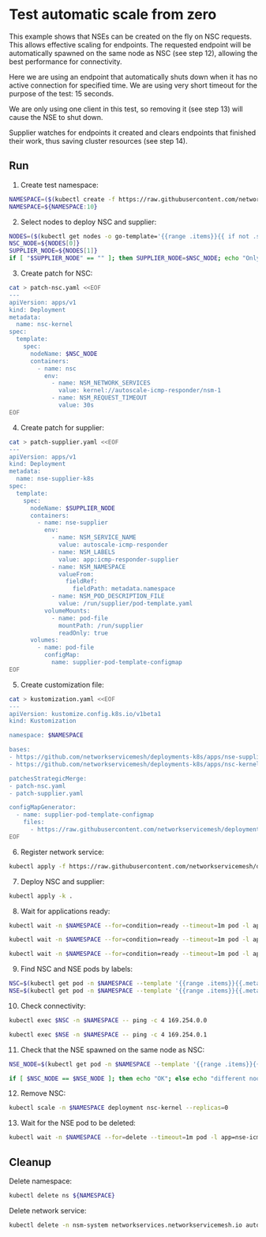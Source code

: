 # Test automatic scale from zero

This example shows that NSEs can be created on the fly on NSC requests.
This allows effective scaling for endpoints.
The requested endpoint will be automatically spawned on the same node as NSC (see step 12),
allowing the best performance for connectivity.

Here we are using an endpoint that automatically shuts down
when it has no active connection for specified time.
We are using very short timeout for the purpose of the test: 15 seconds.

We are only using one client in this test,
so removing it (see step 13) will cause the NSE to shut down.

Supplier watches for endpoints it created
and clears endpoints that finished their work,
thus saving cluster resources (see step 14).

## Run

1. Create test namespace:
```bash
NAMESPACE=($(kubectl create -f https://raw.githubusercontent.com/networkservicemesh/deployments-k8s/12fd8ed327ad342ada9dbdea3b4b613e4aa379cd/examples/features/namespace.yaml)[0])
NAMESPACE=${NAMESPACE:10}
```

2. Select nodes to deploy NSC and supplier:
```bash
NODES=($(kubectl get nodes -o go-template='{{range .items}}{{ if not .spec.taints }}{{ .metadata.name }} {{end}}{{end}}'))
NSC_NODE=${NODES[0]}
SUPPLIER_NODE=${NODES[1]}
if [ "$SUPPLIER_NODE" == "" ]; then SUPPLIER_NODE=$NSC_NODE; echo "Only 1 node found, testing that pod is created on the same node is useless"; fi
```

3. Create patch for NSC:
```bash
cat > patch-nsc.yaml <<EOF
---
apiVersion: apps/v1
kind: Deployment
metadata:
  name: nsc-kernel
spec:
  template:
    spec:
      nodeName: $NSC_NODE
      containers:
        - name: nsc
          env:
            - name: NSM_NETWORK_SERVICES
              value: kernel://autoscale-icmp-responder/nsm-1
            - name: NSM_REQUEST_TIMEOUT
              value: 30s
EOF
```

4. Create patch for supplier:
```bash
cat > patch-supplier.yaml <<EOF
---
apiVersion: apps/v1
kind: Deployment
metadata:
  name: nse-supplier-k8s
spec:
  template:
    spec:
      nodeName: $SUPPLIER_NODE
      containers:
        - name: nse-supplier
          env:
            - name: NSM_SERVICE_NAME
              value: autoscale-icmp-responder
            - name: NSM_LABELS
              value: app:icmp-responder-supplier
            - name: NSM_NAMESPACE
              valueFrom:
                fieldRef:
                  fieldPath: metadata.namespace
            - name: NSM_POD_DESCRIPTION_FILE
              value: /run/supplier/pod-template.yaml
          volumeMounts:
            - name: pod-file
              mountPath: /run/supplier
              readOnly: true
      volumes:
        - name: pod-file
          configMap:
            name: supplier-pod-template-configmap
EOF
```

5. Create customization file:
```bash
cat > kustomization.yaml <<EOF
---
apiVersion: kustomize.config.k8s.io/v1beta1
kind: Kustomization

namespace: $NAMESPACE

bases:
- https://github.com/networkservicemesh/deployments-k8s/apps/nse-supplier-k8s?ref=12fd8ed327ad342ada9dbdea3b4b613e4aa379cd
- https://github.com/networkservicemesh/deployments-k8s/apps/nsc-kernel?ref=12fd8ed327ad342ada9dbdea3b4b613e4aa379cd

patchesStrategicMerge:
- patch-nsc.yaml
- patch-supplier.yaml

configMapGenerator:
  - name: supplier-pod-template-configmap
    files:
      - https://raw.githubusercontent.com/networkservicemesh/deployments-k8s/12fd8ed327ad342ada9dbdea3b4b613e4aa379cd/examples/features/scale-from-zero/pod-template.yaml
EOF
```

6. Register network service:
```bash
kubectl apply -f https://raw.githubusercontent.com/networkservicemesh/deployments-k8s/12fd8ed327ad342ada9dbdea3b4b613e4aa379cd/examples/features/scale-from-zero/autoscale-netsvc.yaml
```

7. Deploy NSC and supplier:
```bash
kubectl apply -k .
```

8. Wait for applications ready:
```bash
kubectl wait -n $NAMESPACE --for=condition=ready --timeout=1m pod -l app=nse-supplier-k8s
```
```bash
kubectl wait -n $NAMESPACE --for=condition=ready --timeout=1m pod -l app=nsc-kernel
```
```bash
kubectl wait -n $NAMESPACE --for=condition=ready --timeout=1m pod -l app=nse-icmp-responder
```

9. Find NSC and NSE pods by labels:
```bash
NSC=$(kubectl get pod -n $NAMESPACE --template '{{range .items}}{{.metadata.name}}{{"\n"}}{{end}}' -l app=nsc-kernel)
NSE=$(kubectl get pod -n $NAMESPACE --template '{{range .items}}{{.metadata.name}}{{"\n"}}{{end}}' -l app=nse-icmp-responder)
```

10. Check connectivity:
```bash
kubectl exec $NSC -n $NAMESPACE -- ping -c 4 169.254.0.0
```
```bash
kubectl exec $NSE -n $NAMESPACE -- ping -c 4 169.254.0.1
```

11. Check that the NSE spawned on the same node as NSC:
```bash
NSE_NODE=$(kubectl get pod -n $NAMESPACE --template '{{range .items}}{{.spec.nodeName}}{{"\n"}}{{end}}' -l app=nse-icmp-responder)
```
```bash
if [ $NSC_NODE == $NSE_NODE ]; then echo "OK"; else echo "different nodes"; false; fi
```

12. Remove NSC:
```bash
kubectl scale -n $NAMESPACE deployment nsc-kernel --replicas=0
```

13. Wait for the NSE pod to be deleted:
```bash
kubectl wait -n $NAMESPACE --for=delete --timeout=1m pod -l app=nse-icmp-responder
```

## Cleanup

Delete namespace:
```bash
kubectl delete ns ${NAMESPACE}
```
Delete network service:
```bash
kubectl delete -n nsm-system networkservices.networkservicemesh.io autoscale-icmp-responder
```
